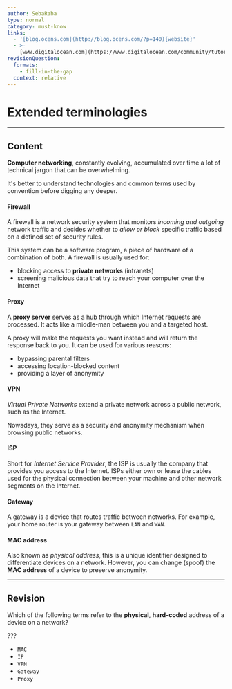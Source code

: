 ```yaml
---
author: SebaRaba
type: normal
category: must-know
links:
  - '[blog.ocens.com](http://blog.ocens.com/?p=140){website}'
  - >-
    [www.digitalocean.com](https://www.digitalocean.com/community/tutorials/an-introduction-to-networking-terminology-interfaces-and-protocols){website}
revisionQuestion:
  formats:
    - fill-in-the-gap
  context: relative
---
```


# Extended terminologies


---

## Content

**Computer networking**, constantly evolving, accumulated over time a lot of technical jargon that can be overwhelming.

It's better to understand technologies and common terms used by convention before digging any deeper.

#### Firewall

A firewall is a network security system that monitors *incoming and outgoing* network traffic and decides whether to *allow or block* specific traffic based on a defined set of security rules.

This system can be a software program, a piece of hardware of a combination of both. A firewall is usually used for:

- blocking access to **private networks** (intranets)
- screening malicious data that try to reach your computer over the Internet

#### Proxy

A **proxy server** serves as a hub through which Internet requests are processed. It acts like a middle-man between you and a targeted host.

A proxy will make the requests you want instead and will return the response back to you. It can be used for various reasons:

- bypassing parental filters
- accessing location-blocked content
- providing a layer of anonymity

#### VPN

*Virtual Private Networks* extend a private network across a public network, such as the Internet.

Nowadays, they serve as a security and anonymity mechanism when browsing public networks.

#### ISP

Short for *Internet Service Provider*, the ISP is usually the company that provides you access to the Internet. ISPs either own or lease the cables used for the physical connection between your machine and other network segments on the Internet.

#### Gateway

A gateway is a device that routes traffic between networks. For example, your home router is your gateway between `LAN` and `WAN`.

#### MAC address

Also known as *physical address*, this is a unique identifier designed to differentiate devices on a network. However, you can change (spoof) the **MAC address** of a device to preserve anonymity.


---

## Revision

Which of the following terms refer to the **physical**, **hard-coded** address of a device on a network?

???

- `MAC`
- `IP`
- `VPN`
- `Gateway`
- `Proxy`
